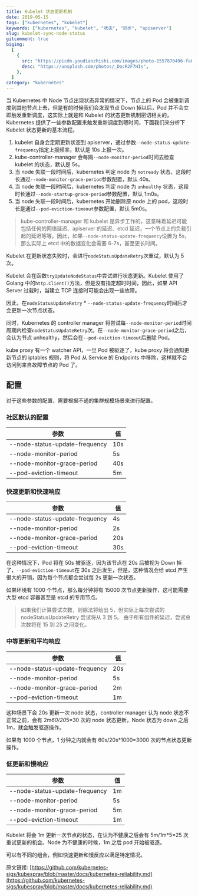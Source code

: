 ```yaml
---
title: Kubelet 状态更新机制
date: 2019-05-15
tags: ["kubernetes", "kubelet"]
keywords: ["kubernetes", "kubelet", "状态", "同步", "apiserver"]
slug: kubelet-sync-node-status
gitcomment: true
bigimg:
  [
    {
      src: "https://picdn.youdianzhishi.com/images/photo-1557870496-fa8f75b9dd78.jpeg",
      desc: "https://unsplash.com/photos/_DocR2F7HIs",
    },
  ]
category: "kubernetes"
---
```


当 Kubernetes 中 Node 节点出现状态异常的情况下，节点上的 Pod 会被重新调度到其他节点上去，但是有的时候我们会发现节点 Down 掉以后，Pod 并不会立即触发重新调度，这实际上就是和 Kubelet 的状态更新机制密切相关的，Kubernetes 提供了一些参数配置来触发重新调度到嗯时间，下面我们来分析下 Kubelet 状态更新的基本流程。

<!--more-->

1. kubelet 自身会定期更新状态到 apiserver，通过参数`--node-status-update-frequency`指定上报频率，默认是 10s 上报一次。
2. kube-controller-manager 会每隔`--node-monitor-period`时间去检查 kubelet 的状态，默认是 5s。
3. 当 node 失联一段时间后，kubernetes 判定 node 为 `notready` 状态，这段时长通过`--node-monitor-grace-period`参数配置，默认 40s。
4. 当 node 失联一段时间后，kubernetes 判定 node 为 `unhealthy` 状态，这段时长通过`--node-startup-grace-period`参数配置，默认 1m0s。
5. 当 node 失联一段时间后，kubernetes 开始删除原 node 上的 pod，这段时长是通过`--pod-eviction-timeout`参数配置，默认 5m0s。

> kube-controller-manager 和 kubelet 是异步工作的，这意味着延迟可能包括任何的网络延迟、apiserver 的延迟、etcd 延迟，一个节点上的负载引起的延迟等等。因此，如果`--node-status-update-frequency`设置为 5s，那么实际上 etcd 中的数据变化会需要 6-7s，甚至更长时间。

Kubelet 在更新状态失败时，会进行`nodeStatusUpdateRetry`次重试，默认为 5 次。

Kubelet 会在函数`tryUpdateNodeStatus`中尝试进行状态更新。Kubelet 使用了 Golang 中的`http.Client()`方法，但是没有指定超时时间，因此，如果 API Server 过载时，当建立 TCP 连接时可能会出现一些故障。

因此，在`nodeStatusUpdateRetry` \* `--node-status-update-frequency`时间后才会更新一次节点状态。

同时，Kubernetes 的 controller manager 将尝试每`--node-monitor-period`时间周期内检查`nodeStatusUpdateRetry`次。在`--node-monitor-grace-period`之后，会认为节点 unhealthy，然后会在`--pod-eviction-timeout`后删除 Pod。

kube proxy 有一个 watcher API，一旦 Pod 被驱逐了，kube proxy 将会通知更新节点的 iptables 规则，将 Pod 从 Service 的 Endpoints 中移除，这样就不会访问到来自故障节点的 Pod 了。

## 配置

对于这些参数的配置，需要根据不通的集群规模场景来进行配置。

### 社区默认的配置

| 参数                           | 值  |
| ------------------------------ | --- |
| --node-status-update-frequency | 10s |
| --node-monitor-period          | 5s  |
| --node-monitor-grace-period    | 40s |
| --pod-eviction-timeout         | 5m  |

### 快速更新和快速响应

| 参数                           | 值  |
| ------------------------------ | --- |
| --node-status-update-frequency | 4s  |
| --node-monitor-period          | 2s  |
| --node-monitor-grace-period    | 20s |
| --pod-eviction-timeout         | 30s |

在这种情况下，Pod 将在 50s 被驱逐，因为该节点在 20s 后被视为 Down 掉了，`--pod-eviction-timeout`在 30s 之后发生，但是，这种情况会给 etcd 产生很大的开销，因为每个节点都会尝试每 2s 更新一次状态。

如果环境有 1000 个节点，那么每分钟将有 15000 次节点更新操作，这可能需要大型 etcd 容器甚至是 etcd 的专用节点。

> 如果我们计算尝试次数，则除法将给出 5，但实际上每次尝试的 nodeStatusUpdateRetry 尝试将从 3 到 5。 由于所有组件的延迟，尝试总次数将在 15 到 25 之间变化。

### 中等更新和平均响应

| 参数                           | 值  |
| ------------------------------ | --- |
| --node-status-update-frequency | 20s |
| --node-monitor-period          | 5s  |
| --node-monitor-grace-period    | 2m  |
| --pod-eviction-timeout         | 1m  |

这种场景下会 20s 更新一次 node 状态，controller manager 认为 node 状态不正常之前，会有 2m*60/20*5=30 次的 node 状态更新，Node 状态为 down 之后 1m，就会触发驱逐操作。

如果有 1000 个节点，1 分钟之内就会有 60s/20s\*1000=3000 次的节点状态更新操作。

### 低更新和慢响应

| 参数                           | 值  |
| ------------------------------ | --- |
| --node-status-update-frequency | 1m  |
| --node-monitor-period          | 5s  |
| --node-monitor-grace-period    | 5m  |
| --pod-eviction-timeout         | 1m  |

Kubelet 将会 1m 更新一次节点的状态，在认为不健康之后会有 5m/1m\*5=25 次重试更新的机会。Node 为不健康的时候，1m 之后 pod 开始被驱逐。

可以有不同的组合，例如快速更新和慢反应以满足特定情况。

原文链接: [https://github.com/kubernetes-sigs/kubespray/blob/master/docs/kubernetes-reliability.md](https://github.com/kubernetes-sigs/kubespray/blob/master/docs/kubernetes-reliability.md)

<!--adsense-self-->
